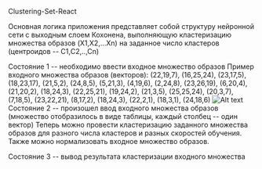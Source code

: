 Сlustering-Set-React

Основная логика приложения представляет собой структуру нейронной сети с выходным слоем Кохонена, выполняющую
кластеризацию множества образов (X1,X2,...Xn) на заданное число кластеров (центроидов -- С1,C2,..,Cn)

Состояние 1 -- необходимо ввести входное множество образов
Пример входного множества образов (векторов): 
(22,19,7), (16,25,24), (23,17,5), (18,23,17), (21,5,2), (24,8,5), (5,21,3),
(4,19,6), (2,24,8), (23,26,19), (6,20,4), (21,20,2), (18,24,3), (22,25,21),
(19,24,2), (21,3,5), (25,25,24), (20,3,7), (7,18,5), (23,22,21), (8,17,2),
(18,24,3), (22,2,1), (18,3,1), (24,18,6)
![Alt text](/scrins/scrin_1.jpg?raw=true "Optional Title")
Состояние 2 -- произошел ввод входного множества образов (множество отобразилось в виде таблицы, каждый столбец -- один вектор)
Теперь можно провести кластеризацию заданного множества образов для разного числа кластеров и разных скоростей обучения.
Также можно нормализовать входное множество образов.

Состояние 3 -- вывод результата кластеризации входного множества
